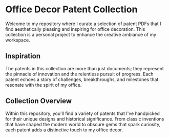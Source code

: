 # Office Decor Patent Collection

Welcome to my repository where I curate a selection of patent PDFs that I find aesthetically pleasing and inspiring for office decoration. This collection is a personal project to enhance the creative ambiance of my workspace.

## Inspiration
The patents in this collection are more than just documents; they represent the pinnacle of innovation and the relentless pursuit of progress. Each patent echoes a story of challenges, breakthroughs, and milestones that resonate with the spirit of my office.

## Collection Overview
Within this repository, you'll find a variety of patents that I've handpicked for their unique designs and historical significance. From classic inventions that have shaped the modern world to obscure gems that spark curiosity, each patent adds a distinctive touch to my office decor.
